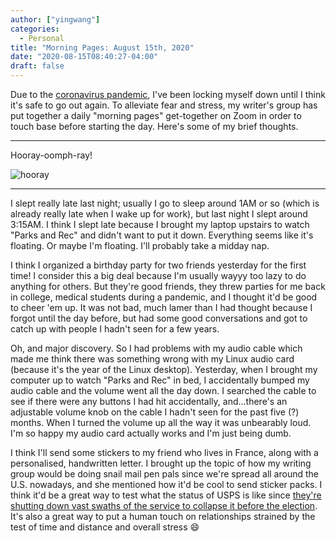 ```yaml
---
author: ["yingwang"]
categories:
  - Personal
title: "Morning Pages: August 15th, 2020"
date: "2020-08-15T08:40:27-04:00"
draft: false
---
```


Due to the [coronavirus
pandemic](https://en.wikipedia.org/wiki/2019-20_coronavirus_pandemic), I've been
locking myself down until I think it's safe to go out again. To alleviate fear
and stress, my writer's group has put together a daily "morning pages"
get-together on Zoom in order to touch base before starting the day. Here's some
of my brief thoughts.

__________

Hooray-oomph-ray!

![hooray](/img/posts/2020/08/15/morning_pages.jpg)

__________

I slept really late last night; usually I go to sleep around 1AM or so (which is
already really late when I wake up for work), but last night I slept around
3:15AM. I think I slept late because I brought my laptop upstairs to watch
"Parks and Rec" and didn't want to put it down. Everything seems like it's
floating. Or maybe I'm floating. I'll probably take a midday nap.

I think I organized a birthday party for two friends yesterday for the first
time! I consider this a big deal because I'm usually wayyy too lazy to do
anything for others. But they're good friends, they threw parties for me back in
college, medical students during a pandemic, and I thought it'd be good to cheer
'em up. It was not bad, much lamer than I had thought because I forgot until the
day before, but had some good conversations and got to catch up with people I
hadn't seen for a few years.

Oh, and major discovery. So I had problems with my audio cable which made me
think there was something wrong with my Linux audio card (because it's the year
of the Linux desktop). Yesterday, when I brought my computer up to watch "Parks
and Rec" in bed, I accidentally bumped my audio cable and the volume went all
the day down. I searched the cable to see if there were any buttons I had hit
accidentally, and...there's an adjustable volume knob on the cable I hadn't seen
for the past five (?) months. When I turned the volume up all the way it was
unbearably loud. I'm so happy my audio card actually works and I'm just being
dumb.

I think I'll send some stickers to my friend who lives in France, along with a
personalised, handwritten letter. I brought up the topic of how my writing group
would be doing snail mail pen pals since we're spread all around the U.S.
nowadays, and she mentioned how it'd be cool to send sticker packs. I think it'd
be a great way to test what the status of USPS is like since [they're shutting
down vast swaths of the service to collapse it before the
election](https://news.ycombinator.com/item?id=24135668). It's also a great way
to put a human touch on relationships strained by the test of time and distance
and overall stress :smile:

